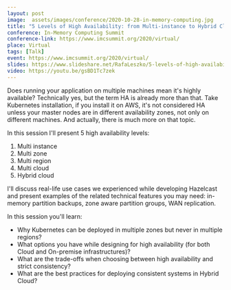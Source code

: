 ```yaml
---
layout: post
image:  assets/images/conference/2020-10-28-in-memory-computing.jpg
title: "5 Levels of High Availability: from Multi-instance to Hybrid Cloud"
conference: In-Memory Computing Summit
conference-link: https://www.imcsummit.org/2020/virtual/
place: Virtual
tags: [Talk]
event: https://www.imcsummit.org/2020/virtual/
slides: https://www.slideshare.net/RafaLeszko/5-levels-of-high-availability-from-multi-instance-to-hybrid-cloud
video: https://youtu.be/gsBD1Tc7zek
---
```


Does running your application on multiple machines mean it's highly available? Technically yes, but the term HA is already more than that. Take Kubernetes installation, if you install it on AWS, it's not considered HA unless your master nodes are in different availability zones, not only on different machines. And actually, there is much more on that topic.

In this session I'll present 5 high availability levels:
1. Multi instance
2. Multi zone
3. Multi region
4. Multi cloud
5. Hybrid cloud

I'll discuss real-life use cases we experienced while developing Hazelcast and present examples of the related technical features you may need: in-memory partition backups, zone aware partition groups, WAN replication.

In this session you'll learn:
- Why Kubernetes can be deployed in multiple zones but never in multiple regions?
- What options you have while designing for high availability (for both Cloud and On-premise infrastructures)?
- What are the trade-offs when choosing between high availability and strict consistency?
- What are the best practices for deploying consistent systems in Hybrid Cloud?
